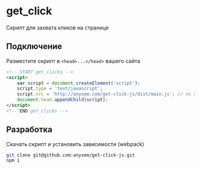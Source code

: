 # get_click

Скрипт для захвата кликов на странице

## Подключение

Разместите скрипт в `<head>...</head>` вашего сайта
```html
<!-- START get_clicks -->
<script>
    var script = document.createElement('script');
    script.type = 'text/javascript';
    script.src = 'http://anyxem.com/get-click-js/dist/main.js'; // no SSL
    document.head.appendChild(script);
</script>
<!-- END get_clicks -->
```

## Разработка

Скачать скрипт и установить зависимости (webpack)

```bash
git clone git@github.com:anyxem/get-click-js.git
npm i
```
